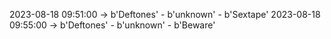 2023-08-18 09:51:00 -> b'Deftones' - b'unknown' - b'Sextape'
2023-08-18 09:55:00 -> b'Deftones' - b'unknown' - b'Beware'
